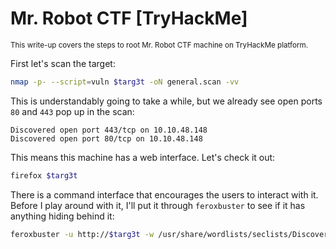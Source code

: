 # Mr. Robot CTF [TryHackMe]

<sup>This write-up covers the steps to root Mr. Robot CTF machine on TryHackMe platform.</sup>

First let's scan the target:

```bash
nmap -p- --script=vuln $targ3t -oN general.scan -vv
```

This is understandably going to take a while, but we already see open ports `80` and `443` pop up in the scan: 

```
Discovered open port 443/tcp on 10.10.48.148
Discovered open port 80/tcp on 10.10.48.148
```

This means this machine has a web interface. Let's check it out:

```bash
firefox $targ3t
```

There is a command interface that encourages the users to interact with it. Before I play around with it, I'll put it through `feroxbuster` to see if it has anything hiding behind it:

```bash
feroxbuster -u http://$targ3t -w /usr/share/wordlists/seclists/Discovery/Web-Content/big.txt -o ferox.scan
```


